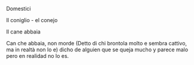 
Domestici

Il coniglio - el conejo

Il cane abbaia

Can che abbaia, non morde
(Detto di chi brontola molto e sembra cattivo, ma in realtà non lo e)
dicho de alguien que se queja mucho y parece malo pero en realidad no lo es.


